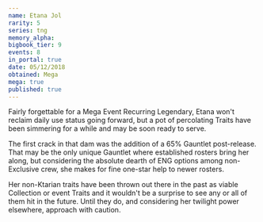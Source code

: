 ```yaml
---
name: Etana Jol
rarity: 5
series: tng
memory_alpha:
bigbook_tier: 9
events: 8
in_portal: true
date: 05/12/2018
obtained: Mega
mega: true
published: true
---
```


Fairly forgettable for a Mega Event Recurring Legendary, Etana won't reclaim daily use status going forward, but a pot of percolating Traits have been simmering for a while and may be soon ready to serve.

The first crack in that dam was the addition of a 65% Gauntlet post-release. That may be the only unique Gauntlet where established rosters bring her along, but considering the absolute dearth of ENG options among non-Exclusive crew, she makes for fine one-star help to newer rosters.

Her non-Ktarian traits have been thrown out there in the past as viable Collection or event Traits and it wouldn't be a surprise to see any or all of them hit in the future. Until they do, and considering her twilight power elsewhere, approach with caution.
